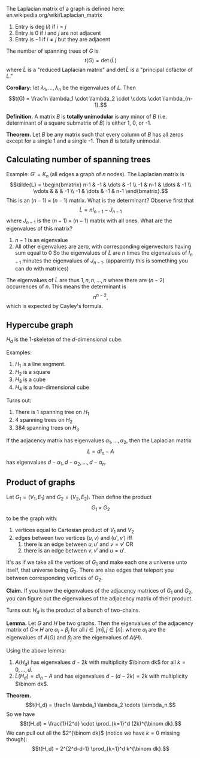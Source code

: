 The Laplacian matrix of a graph is defined here: en.wikipedia.org/wiki/Laplacian_matrix
1. Entry is $\deg(i)$ if $i = j$
2. Entry is $0$ if $i$ and $j$ are not adjacent
3. Entry is $-1$ if $i \neq j$ but they are adjacent

The number of spanning trees of $G$ is
$$ t(G) = \det(\tilde{L})$$
where $\tilde{L}$ is a "reduced Laplacian matrix" and $\det \tilde{L}$ is a "principal cofactor of $L$."

**Corollary:** let $\lambda_1, \dots, \lambda_n$ be the eigenvalues of $L$. Then
$$t(G) = \frac1n \lambda_1 \cdot \lambda_2 \cdot \cdots \cdot \lambda_{n-1}.$$

**Definition.** A matrix $B$ is **totally unimodular** is any minor of $B$ (i.e. determinant of a square submatrix of $B$) is either 1, 0, or -1.

**Theorem.** Let $B$ be any matrix such that every column of $B$ has all zeros except for a single 1 and a single -1. Then $B$ is totally unimodal.

## Calculating number of spanning trees
Example: $G' = K_n$ (all edges a graph of $n$ nodes). The Laplacian matrix is
$$\tilde{L} = \begin{bmatrix} n-1 & -1 & \dots & -1 \\ -1 & n-1 & \dots & -1 \\ \vdots & & & -1 \\ -1 & \dots & -1 & n-1 \end{bmatrix}.$$
This is an $(n-1)\times(n-1)$ matrix. What is the determinant? Observe first that
$$\tilde{L} = n I_{n-1} - J_{n-1}$$
where $J_{n-1}$ is the $(n-1)\times(n-1)$ matrix with all ones. What are the eigenvalues of this matrix?
1. $n-1$ is an eigenvalue
2. All other eigenvalues are zero, with corresponding eigenvectors having sum equal to 0
So the eigenvalues of $\tilde{L}$ are $n$ times the eigenvalues of $I_{n-1}$ minutes the eigenvalues of $J_{n-1}$. (apparently this is something you can do with matrices)

The eigenvalues of $\tilde{L}$ are thus $1, n, n, \dots, n$ where there are $(n-2)$ occurrences of $n$. This means the determinant is
$$n^{n-2},$$
which is expected by Cayley's formula.

## Hypercube graph
$H_d$ is the 1-skeleton of the $d$-dimensional cube.

Examples:
1. $H_1$ is a line segment.
2. $H_2$ is a square
3. $H_3$ is a cube
4. $H_4$ is a four-dimensional cube

Turns out:
1. There is 1 spanning tree on $H_1$
2. 4 spanning trees on $H_2$
3. 384 spanning trees on $H_3$

If the adjacency matrix has eigenvalues $\alpha_1, \dots, \alpha_2$, then the Laplacian matrix
$$L = dI_n - A$$
has eigenvalues $d-\alpha_1, d-\alpha_2, \dots, d-\alpha_n$.

## Product of graphs
Let $G_1 = (V_1, E_1)$ and $G_2 = (V_2, E_2)$. Then define the product
$$G_1 \times G_2$$
to be the graph with:
1. vertices equal to Cartesian product of $V_1$ and $V_2$
2. edges between two vertices $(u, v)$ and $(u', v')$ iff
	1. there is an edge between $u, u'$ and $v = v'$ OR
	2. there is an edge between $v, v'$ and $u = u'$.

It's as if we take all the vertices of $G_1$ and make each one a universe unto itself, that universe being $G_2$. There are also edges that teleport you between corresponding vertices of $G_2$.

**Claim.** If you know the eigenvalues of the adjacency matrices of $G_1$ and $G_2$, you can figure out the eigenvalues of the adjacency matrix of their product.

Turns out: $H_d$ is the product of a bunch of two-chains.

**Lemma.** Let $G$ and $H$ be two graphs. Then the eigenvalues of the adjacency matrix of $G \times H$ are $\alpha_i + \beta_j$ for all $i \in [m], j \in [n]$. where $\alpha_i$ are the eigenvalues of $A(G)$ and $\beta_j$ are the eigenvalues of $A(H)$.

Using the above lemma:
1. $A(H_d)$ has eigenvalues $d-2k$ with multiplicity $\binom dk$ for all $k=0, \dots, d$.
2. $\tilde{L} (H_d) = dI_n - A$ and has eigenvalues $d - (d - 2k) = 2k$ with multiplicity $\binom dk$.

**Theorem.**
$$t(H_d) = \frac1n \lambda_1 \lambda_2 \cdots \lambda_n.$$
So we have
$$t(H_d) = \frac{1}{2^d} \cdot \prod_{k=1}^d (2k)^{\binom dk}.$$
We can pull out all the $2^{\binom dk}$ (notice we have $k=0$ missing though):
$$t(H_d) = 2^{2^d-d-1} \prod_{k=1}^d k^{\binom dk}.$$
